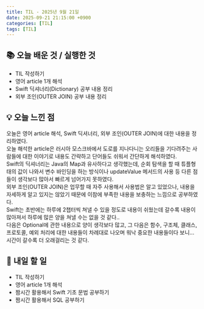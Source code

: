 ```yaml
---
title: TIL - 2025년 9월 21일
date: 2025-09-21 21:15:00 +0900
categories: [TIL]
tags: [TIL]
---
```


## 📚 **오늘 배운 것 / 실행한 것**

- TIL 작성하기
- 영어 article 1개 해석
- Swift 딕셔너리(Dictionary) 공부 내용 정리
- 외부 조인(OUTER JOIN) 공부 내용 정리

## 💡 **오늘 느낀 점**

오늘은 영어 article 해석, Swift 딕셔너리, 외부 조인(OUTER JOIN)에 대한 내용을 정리하였다.<Br>
오늘 해석한 article은 러시아 모스크바에서 도로를 지나다니는 오리들을 기다려주는 사람들에 대한 이야기로 내용도 간략하고 단어들도 쉬워서 간단하게 해석하였다.<br>
Swift의 딕셔너리는 Java의 Map과 유사하다고 생각했는데, 순회 탐색을 할 때 튜플형태의 값이 나와서 변수 바인딩을 하는 방식이나 updateValue 메서드의 사용 등 다른 점들이 생각보다 많아서 빠르게 넘어가지 못하였다.<br>
외부 조인(OUTER JOIN)은 업무할 때 자주 사용해서 사용법은 알고 있었으나, 내용을 자세하게 알고 있지는 않았기 때문에 이참에 부족한 내용을 보충하는 느낌으로 공부하였다.<Br>
Swift는 초반에는 하루에 2챕터씩 쳐낼 수 있을 정도로 내용이 쉬웠는데 갈수록 내용이 많아져서 하루에 많은 양을 쳐낼 수는 없을 것 같다..<br>
다음은 Optional에 관한 내용으로 양이 생각보다 많고, 그 다음은 함수, 구조체, 클래스, 프로토콜, 예외 처리에 대한 내용들이 차례대로 나오며 워낙 중요한 내용들이다 보니...시간이 갈수록 더 오래걸리는 것 같다.

## 🎯 **내일 할 일**

- TIL 작성하기
- 영어 article 1개 해석
- 짬시간 활용해서 Swift 기초 문법 공부하기
- 짬시간 활용해서 SQL 공부하기